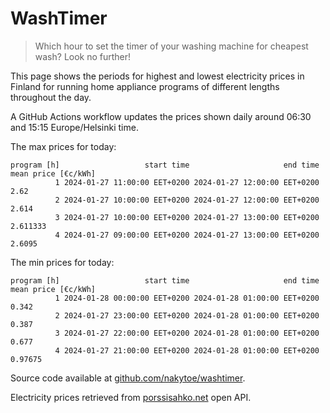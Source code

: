 
# WashTimer

> Which hour to set the timer of your washing machine for cheapest wash? Look no further!

This page shows the periods for highest and lowest electricity prices in Finland 
for running home appliance programs of different lengths throughout the day. 

A GitHub Actions workflow updates the prices shown daily around 06:30 and 15:15 Europe/Helsinki time.

The max prices for today:

	program [h]                   start time                     end time mean price [€c/kWh]
	          1 2024-01-27 11:00:00 EET+0200 2024-01-27 12:00:00 EET+0200                2.62
	          2 2024-01-27 10:00:00 EET+0200 2024-01-27 12:00:00 EET+0200               2.614
	          3 2024-01-27 10:00:00 EET+0200 2024-01-27 13:00:00 EET+0200            2.611333
	          4 2024-01-27 09:00:00 EET+0200 2024-01-27 13:00:00 EET+0200              2.6095

The min prices for today:

	program [h]                   start time                     end time mean price [€c/kWh]
	          1 2024-01-28 00:00:00 EET+0200 2024-01-28 01:00:00 EET+0200               0.342
	          2 2024-01-27 23:00:00 EET+0200 2024-01-28 01:00:00 EET+0200               0.387
	          3 2024-01-27 22:00:00 EET+0200 2024-01-28 01:00:00 EET+0200               0.677
	          4 2024-01-27 21:00:00 EET+0200 2024-01-28 01:00:00 EET+0200             0.97675


Source code available at [github.com/nakytoe/washtimer](https://github.com/nakytoe/washtimer).

Electricity prices retrieved from [porssisahko.net](https://porssisahko.net/api) open API.

